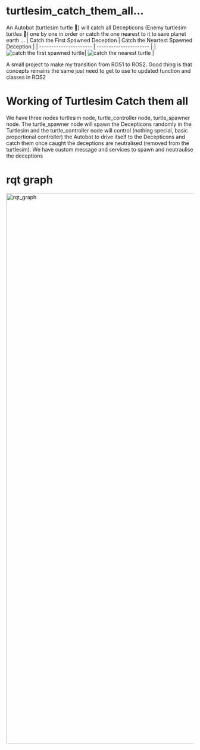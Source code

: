 # turtlesim_catch_them_all...



An Autobot (turtlesim turtle 🤖) will catch all Decepticons (Enemy turtlesim turtles 👾) one by one in order or catch the one nearest to it to save planet earth ...
| Catch the First Spawned Deception          | Catch the Neartest Spawned Deception               |
| ---------------------- | ---------------------- |
| ![catch the first spawned turtle](https://github.com/user-attachments/assets/2cafad9b-09ce-4dec-af96-381f3cd0fbb0)| ![catch the nearest turtle](https://github.com/user-attachments/assets/0a5040f4-8662-48d0-ac73-e7f8d575e240) |





A small project to make my transition from ROS1 to ROS2. Good thing is that concepts remains the same just need to get to use to updated function and classes in ROS2

# Working of Turtlesim Catch them all

We have three nodes turtlesim node, turtle_controller node, turtle_spawner node. The turtle_spawner node will spawn the Decepticons randomly in the Turtlesim and the turtle_controller node will control (nothing special, basic proportional controller) the Autobot to drive itself to the Decepticons and catch them once caught the deceptions are neutralised (removed from the turtlesim). We have custom message and services to spawn and neutraulise the deceptions

# rqt graph

<img width="2172" height="1476" alt="rqt_graph" src="https://github.com/user-attachments/assets/f352a5ac-8914-45f2-945a-1129ec0350ed" />



